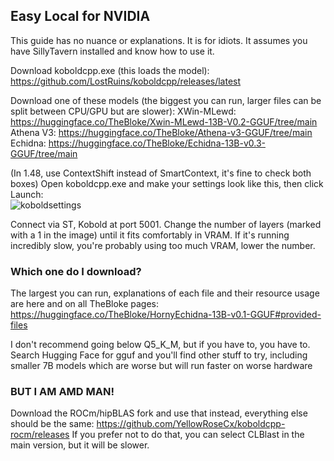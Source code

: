 ## Easy Local for NVIDIA

This guide has no nuance or explanations. It is for idiots. It assumes you have SillyTavern installed and know how to use it.

Download koboldcpp.exe (this loads the model):  
https://github.com/LostRuins/koboldcpp/releases/latest

Download one of these models (the biggest you can run, larger files can be split between CPU/GPU but are slower):
XWin-MLewd: https://huggingface.co/TheBloke/Xwin-MLewd-13B-V0.2-GGUF/tree/main
Athena V3: https://huggingface.co/TheBloke/Athena-v3-GGUF/tree/main  
Echidna: https://huggingface.co/TheBloke/Echidna-13B-v0.3-GGUF/tree/main

(In 1.48, use ContextShift instead of SmartContext, it's fine to check both boxes)
Open koboldcpp.exe and make your settings look like this, then click Launch:  
![koboldsettings](https://files.catbox.moe/en7k2e.png)

Connect via ST, Kobold at port 5001.
Change the number of layers (marked with a 1 in the image) until it fits comfortably in VRAM.
If it's running incredibly slow, you're probably using too much VRAM, lower the number.

### Which one do I download?
The largest you can run, explanations of each file and their resource usage are here and on all TheBloke pages:  
https://huggingface.co/TheBloke/HornyEchidna-13B-v0.1-GGUF#provided-files

I don't recommend going below Q5_K_M, but if you have to, you have to. Search Hugging Face for gguf and you'll find other stuff to try, including smaller 7B models which are worse but will run faster on worse hardware

### BUT I AM AMD MAN!

Download the ROCm/hipBLAS fork and use that instead, everything else should be the same:
https://github.com/YellowRoseCx/koboldcpp-rocm/releases
If you prefer not to do that, you can select CLBlast in the main version, but it will be slower.